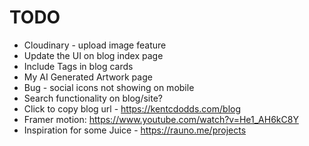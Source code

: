 # TODO

- Cloudinary - upload image feature
- Update the UI on blog index page
- Include Tags in blog cards
- My AI Generated Artwork page
- Bug - social icons not showing on mobile
- Search functionality on blog/site?
- Click to copy blog url - https://kentcdodds.com/blog
- Framer motion: https://www.youtube.com/watch?v=He1_AH6kC8Y
- Inspiration for some Juice - https://rauno.me/projects
